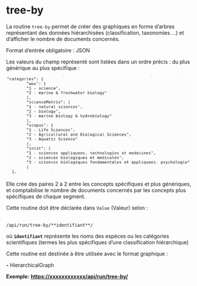 # tree-by

La routine `tree-by` permet de créer des graphiques en forme d’arbres représentant des données hiérarchisées \(classification, taxonomies ...\) et d’afficher le nombre de documents concernés. 

Format d’entrée obligatoire : JSON

Les valeurs du champ représenté sont listées dans un ordre précis : du plus générique au plus spécifique : 

![Exemple en format Json](../../.gitbook/assets/image%20%2810%29.png)

Elle crée des paires 2 à 2 entre les concepts spécifiques et plus génériques, et comptabilise le nombre de documents concernés par les concepts plus spécifiques de chaque segment. 

Cette routine doit être déclarée dans `Value` \(Valeur\) selon : 

                                                                       /api/run/tree-by/**identifiant**/ 

où **`identifiant`** représente les noms des espèces ou les catégories scientifiques \(termes les plus spécifiques d’une classification hiérarchique\) 

Cette routine est destinée à être utilisée avec le format graphique :

**-** HierarchicalGraph

**Exemple:** [**https://xxxxxxxxxxxx/api/run/tree-by/**](https://xxxxxxxxxxxx/api/run/classif-by/)   
 


